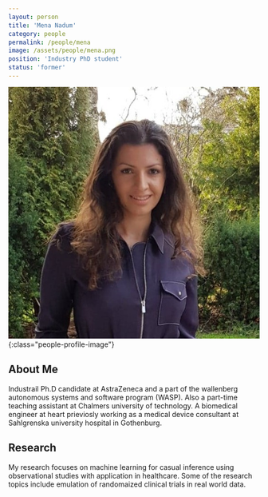 ```yaml
---
layout: person
title: 'Mena Nadum'
category: people
permalink: /people/mena
image: /assets/people/mena.png
position: 'Industry PhD student'
status: 'former'
---
```

![Mena](/assets/people/mena.png){:class="people-profile-image"}

## About Me
 Industrail Ph.D candidate at AstraZeneca and a part of the wallenberg autonomous systems and software program (WASP). Also a part-time teaching assistant at Chalmers university of technology. A biomedical engineer at heart prieviosly working as a medical device consultant at Sahlgrenska university hospital in Gothenburg.

## Research
My research focuses on machine learning for casual inference using observational studies with application in healthcare. Some of the research topics include emulation of randomaized clinical trials in real world data.
